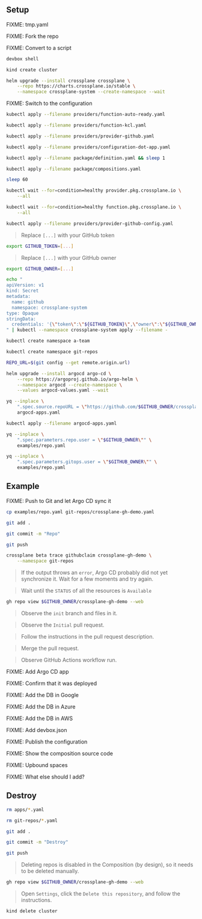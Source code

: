 ## Setup

FIXME: tmp.yaml

FIXME: Fork the repo

FIXME: Convert to a script

```sh
devbox shell

kind create cluster

helm upgrade --install crossplane crossplane \
    --repo https://charts.crossplane.io/stable \
    --namespace crossplane-system --create-namespace --wait
```

FIXME: Switch to the configuration

```sh
kubectl apply --filename providers/function-auto-ready.yaml

kubectl apply --filename providers/function-kcl.yaml

kubectl apply --filename providers/provider-github.yaml

kubectl apply --filename providers/configuration-dot-app.yaml

kubectl apply --filename package/definition.yaml && sleep 1

kubectl apply --filename package/compositions.yaml

sleep 60

kubectl wait --for=condition=healthy provider.pkg.crossplane.io \
    --all

kubectl wait --for=condition=healthy function.pkg.crossplane.io \
    --all

kubectl apply --filename providers/provider-github-config.yaml
```

> Replace `[...]` with your GitHub token

```sh
export GITHUB_TOKEN=[...]
```

> Replace `[...]` with your GitHub owner

```sh
export GITHUB_OWNER=[...]

echo "
apiVersion: v1
kind: Secret
metadata:
  name: github
  namespace: crossplane-system
type: Opaque
stringData:
  credentials: '{\"token\":\"${GITHUB_TOKEN}\",\"owner\":\"${GITHUB_OWNER}\"}'
" | kubectl --namespace crossplane-system apply --filename -

kubectl create namespace a-team

kubectl create namespace git-repos

REPO_URL=$(git config --get remote.origin.url)

helm upgrade --install argocd argo-cd \
    --repo https://argoproj.github.io/argo-helm \
    --namespace argocd --create-namespace \
    --values argocd-values.yaml --wait

yq --inplace \
    ".spec.source.repoURL = \"https://github.com/$GITHUB_OWNER/crossplane-gh\"" \
    argocd-apps.yaml

kubectl apply --filename argocd-apps.yaml

yq --inplace \
    ".spec.parameters.repo.user = \"$GITHUB_OWNER\"" \
    examples/repo.yaml

yq --inplace \
    ".spec.parameters.gitops.user = \"$GITHUB_OWNER\"" \
    examples/repo.yaml
```

## Example

FIXME: Push to Git and let Argo CD sync it

```sh
cp examples/repo.yaml git-repos/crossplane-gh-demo.yaml

git add .

git commit -m "Repo"

git push

crossplane beta trace githubclaim crossplane-gh-demo \
    --namespace git-repos
```

> If the output throws an `error`, Argo CD probably did not yet synchronize it. Wait for a few moments and try again.

> Wait until the `STATUS` of all the resources is `Available`

```sh
gh repo view $GITHUB_OWNER/crossplane-gh-demo --web
```

> Observe the `init` branch and files in it.

> Observe the `Initial` pull request.

> Follow the instructions in the pull request description.

> Merge the pull request.

> Observe GitHub Actions workflow run.





FIXME: Add Argo CD app

FIXME: Confirm that it was deployed

FIXME: Add the DB in Google

FIXME: Add the DB in Azure

FIXME: Add the DB in AWS

FIXME: Add devbox.json

FIXME: Publish the configuration

FIXME: Show the composition source code

FIXME: Upbound spaces

FIXME: What else should I add?

## Destroy

```sh
rm apps/*.yaml

rm git-repos/*.yaml

git add .

git commit -m "Destroy"

git push
```

> Deleting repos is disabled in the Composition (by design), so it needs to be deleted manually.

```sh
gh repo view $GITHUB_OWNER/crossplane-gh-demo --web
```

> Open `Settings`, click the `Delete this repository`, and follow the instructions.

```sh
kind delete cluster
```